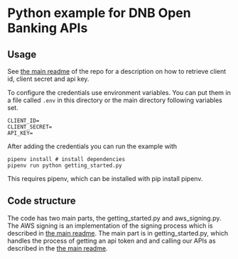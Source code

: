 # Python example for DNB Open Banking APIs

## Usage

See [the main readme][] of the repo for a description on how to
retrieve client id, client secret and api key.

To configure the credentials use environment variables. You can
put them in a file called `.env` in this directory or the main directory 
following variables set.

```
CLIENT_ID=
CLIENT_SECRET=
API_KEY=
```

After adding the credentials you can run the example with

```shell
pipenv install # install dependencies
pipenv run python getting_started.py
```

This requires pipenv, which can be installed with pip install pipenv.

## Code structure

The code has two main parts, the getting_started.py and aws_signing.py. The
AWS signing is an implementation of the signing process which is described
in [the main readme][]. The main part is in getting_started.py, which handles the
process of getting an api token and and calling our APIs as described in the
[the main readme][].

[the main readme]: ../README.md

